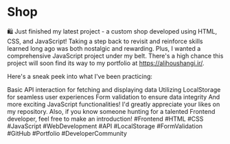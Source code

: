 # Shop

🛍️ Just finished my latest project - a custom shop developed using HTML, CSS, and JavaScript! Taking a step back to revisit and reinforce skills learned long ago was both nostalgic and rewarding. Plus, I wanted a comprehensive JavaScript project under my belt. There's a high chance this project will soon find its way to my portfolio at https://alihoushangi.ir/.

Here's a sneak peek into what I've been practicing:

Basic API interaction for fetching and displaying data
Utilizing LocalStorage for seamless user experiences
Form validation to ensure data integrity
And more exciting JavaScript functionalities!
I'd greatly appreciate your likes on my repository. Also, if you know someone hunting for a talented Frontend developer, feel free to make an introduction!
#Frontend #HTML #CSS #JavaScript #WebDevelopment #API #LocalStorage #FormValidation #GitHub #Portfolio #DeveloperCommunity
